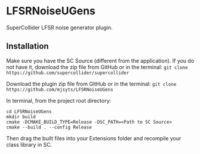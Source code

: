 # LFSRNoiseUGens
SuperCollider LFSR noise generator plugin.

## Installation
Make sure you have the SC Source (different from the application). If you do not have it, download the zip file from GitHub or in the terminal: 
```git clone https://github.com/supercollider/supercollider```

Download the plugin zip file from GitHub or in the terminal: 
```git clone https://github.com/mjsyts/LFSRNoiseUGens```

In terminal, from the project root directory:
```
cd LFSRNoiseUGens
mkdir build
cmake -DCMAKE_BUILD_TYPE=Release -DSC_PATH=<Path to SC Source>
cmake --build . --config Release
```

Then drag the built files into your Extensions folder and recompile your class library in SC.
